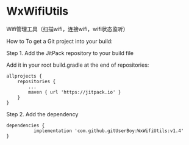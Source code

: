 # WxWifiUtils
Wifi管理工具（扫描wifi，连接wifi，wifi状态监听）

How to
To get a Git project into your build:

Step 1. Add the JitPack repository to your build file


Add it in your root build.gradle at the end of repositories:

	allprojects {
		repositories {
			...
			maven { url 'https://jitpack.io' }
		}
	}
Step 2. Add the dependency

	dependencies {
	          implementation 'com.github.gitUserBoy:WxWifiUtils:v1.4'
	}
